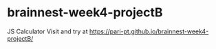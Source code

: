# brainnest-week4-projectB
JS Calculator
Visit and try at https://pari-pt.github.io/brainnest-week4-projectB/
